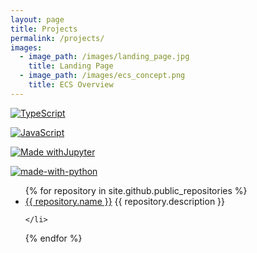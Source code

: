 ```yaml
---
layout: page
title: Projects
permalink: /projects/
images:
  - image_path: /images/landing_page.jpg
    title: Landing Page
  - image_path: /images/ecs_concept.png
    title: ECS Overview
---
```


[![TypeScript](https://img.shields.io/badge/--3178C6?logo=typescript&logoColor=ffffff)](https://www.typescriptlang.org/)

[![JavaScript](https://img.shields.io/badge/--F7DF1E?logo=javascript&logoColor=000)](https://www.javascript.com/)

[![Made withJupyter](https://img.shields.io/badge/Made%20with-Jupyter-orange?style=for-the-badge&logo=Jupyter)](https://jupyter.org/try)

[![made-with-python](https://img.shields.io/badge/Made%20with-Python-1f425f.svg)](https://www.python.org/)



<ul>
  {% for repository in site.github.public_repositories %}
    <li>
      <a href="{{ repository.name }}">{{ repository.name }}</a>
      {{ repository.description }}
      
    </li>
  {% endfor %}
</ul>

